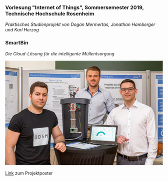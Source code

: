 ### Vorlesung "Internet of Things", Sommersemester 2019, Technische Hochschule Rosenheim
*Praktisches Studienprojekt von Dogan Mermertas, Jonathan Hamberger und Karl Herzog*

### SmartBin
*Die Cloud-Lösung für die intelligente Müllentsorgung*

<img width="600px" src="https://github.com/mr-duke/smartbin/raw/master/Documents/SmartBin/2019.07.06_Projektmesse_Digitalisierung_Hochschule_Rosenheim_Foto_Claus_Rammel_9199.jpg"/>

[Link](https://github.com/mr-duke/smartbin/blob/master/Documents/SmartBin/SmartBin_Poster_Mermertas_Hamberger_Herzog.pptx) zum Projektposter
